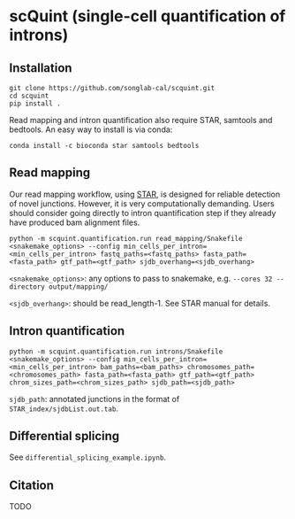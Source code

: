 # scQuint (single-cell quantification of introns)

## Installation
```
git clone https://github.com/songlab-cal/scquint.git
cd scquint
pip install .
```
Read mapping and intron quantification also require STAR, samtools and bedtools. An easy way to install is via conda:

```conda install -c bioconda star samtools bedtools```

## Read mapping
Our read mapping workflow, using [STAR](https://github.com/alexdobin/STAR), is designed for reliable detection of novel junctions. However, it is very computationally demanding. Users should consider going directly to intron quantification step if they already have produced bam alignment files. 

`python -m scquint.quantification.run read_mapping/Snakefile <snakemake_options> --config min_cells_per_intron=<min_cells_per_intron> fastq_paths=<fastq_paths> fasta_path=<fasta_path> gtf_path=<gtf_path> sjdb_overhang=<sjdb_overhang>`

`<snakemake_options>`: any options to pass to snakemake, e.g. `--cores 32 --directory output/mapping/`

`<sjdb_overhang>`: should be read_length-1. See STAR manual for details.

## Intron quantification
`python -m scquint.quantification.run introns/Snakefile <snakemake_options> --config min_cells_per_intron=<min_cells_per_intron> bam_paths=<bam_paths> chromosomes_path=<chromosomes_path> fasta_path=<fasta_path> gtf_path=<gtf_path> chrom_sizes_path=<chrom_sizes_path> sjdb_path=<sjdb_path>`

`sjdb_path`: annotated junctions in the format of `STAR_index/sjdbList.out.tab`.

## Differential splicing
See `differential_splicing_example.ipynb`.

## Citation
TODO
